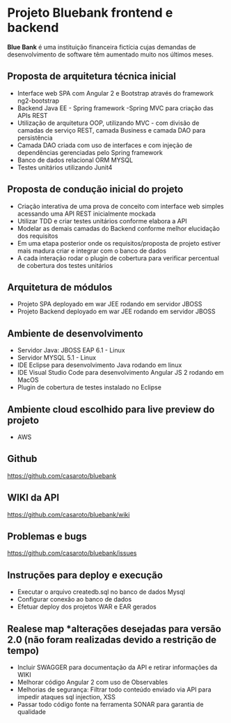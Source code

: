 # Projeto Bluebank frontend e backend 


**Blue Bank** é uma instituição financeira fictícia cujas demandas de desenvolvimento de software têm aumentado muito nos últimos meses. 

## Proposta de arquitetura técnica inicial
- Interface web SPA com Angular 2 e Bootstrap através do framework ng2-bootstrap 
- Backend Java EE - Spring framework -Spring MVC para criação das APIs REST
- Utilização de arquitetura OOP, utilizando MVC - com divisão de camadas de serviço REST, camada Business e camada DAO para persistência 
- Camada DAO criada com uso de interfaces e com injeção de dependências gerenciadas pelo Spring framework  
- Banco de dados relacional ORM MYSQL 
- Testes unitários utilizando Junit4

## Proposta de condução inicial do projeto
- Criação interativa de uma prova de conceito com interface web simples acessando uma API REST inicialmente mockada 
- Utilizar TDD e criar testes unitários conforme elabora a API
- Modelar as demais camadas do Backend conforme melhor elucidação dos requisitos
- Em uma etapa posterior onde os requisitos/proposta de projeto estiver mais madura criar e integrar com o banco de dados
- A cada interação rodar o plugin de cobertura para verificar percentual de cobertura dos testes unitários

## Arquitetura de módulos
- Projeto SPA deployado em war JEE rodando em servidor JBOSS
- Projeto Backend deployado em war JEE rodando em servidor JBOSS

## Ambiente de desenvolvimento
- Servidor Java: JBOSS EAP 6.1 - Linux
- Servidor MYSQL 5.1 - Linux
- IDE Eclipse para desenvolvimento Java rodando em linux
- IDE Visual Studio Code para desenvolvimento Angular JS 2 rodando em MacOS
- Plugin de cobertura de testes instalado no Eclipse

## Ambiente cloud escolhido para live preview do projeto
- AWS

## Github
https://github.com/casaroto/bluebank

## WIKI da API
https://github.com/casaroto/bluebank/wiki

## Problemas e bugs
https://github.com/casaroto/bluebank/issues

## Instruções para deploy e execução
- Executar o arquivo createdb.sql no banco de dados Mysql
- Configurar conexão ao banco de dados
- Efetuar deploy dos projetos WAR e EAR gerados

## Realese map *alterações desejadas para versão 2.0 (não foram realizadas devido a restrição de tempo)
- Incluir SWAGGER para documentação da API e retirar informações da WIKI
- Melhorar código Angular 2 com uso de Observables 
- Melhorias de segurança:
	Filtrar todo conteúdo enviado via API para impedir ataques sql injection, XSS
- Passar todo código fonte na ferramenta SONAR para garantia de qualidade


